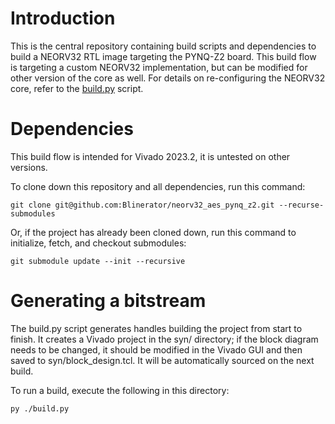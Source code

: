 # Introduction
This is the central repository containing build scripts and dependencies to build a NEORV32 RTL image targeting the PYNQ-Z2 board. This build flow is targeting a custom NEORV32 implementation, but can be modified for other version of the core as well. For details on re-configuring the NEORV32 core, refer to the [build.py](build.py) script.

# Dependencies
This build flow is intended for Vivado 2023.2, it is untested on other versions.

To clone down this repository and all dependencies, run this command:

`git clone git@github.com:Blinerator/neorv32_aes_pynq_z2.git --recurse-submodules`

Or, if the project has already been cloned down, run this command to initialize, fetch, and checkout submodules:

`git submodule update --init --recursive`

# Generating a bitstream
The build.py script generates handles building the project from start to finish. It creates a Vivado project in the syn/ directory; if the block diagram needs to be changed, it should be modified in the Vivado GUI and then saved to syn/block_design.tcl. It will be automatically sourced on the next build.

To run a build, execute the following in this directory:

`py ./build.py`
